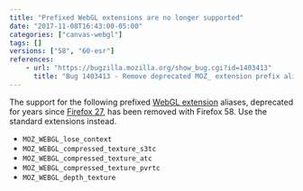 ```yaml
---
title: "Prefixed WebGL extensions are no longer supported"
date: "2017-11-08T16:43:00-05:00"
categories: ["canvas-webgl"]
tags: []
versions: ["58", "60-esr"]
references:
    - url: "https://bugzilla.mozilla.org/show_bug.cgi?id=1403413"
      title: "Bug 1403413 - Remove deprecated MOZ_ extension prefix aliases"
---
```

The support for the following prefixed [WebGL extension](https://developer.mozilla.org/docs/Web/API/WebGL_API/Using_Extensions) aliases, deprecated for years since [Firefox 27](https://www.fxsitecompat.dev/en-CA/docs/2013/prefixed-extensions-have-been-deprecated/), has been removed with Firefox 58. Use the standard extensions instead.

* `MOZ_WEBGL_lose_context`
* `MOZ_WEBGL_compressed_texture_s3tc`
* `MOZ_WEBGL_compressed_texture_atc`
* `MOZ_WEBGL_compressed_texture_pvrtc`
* `MOZ_WEBGL_depth_texture`
